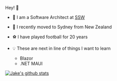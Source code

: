 Hey! 👋

* 🔨 I am a Software Architect at [SSW](https://www.ssw.com.au/people/jake-bayliss)

* 📍 I recently moved to Sydney from New Zealand

* ⚽ I have played football for 20 years

* 💡 These are next in line of things I want to learn
  * Blazor
  * .NET MAUI

[![Jake's github stats](https://github-readme-stats.vercel.app/api?username=jakebayliss&theme=dark)](https://github.com/jakebayliss/github-readme-stats)
